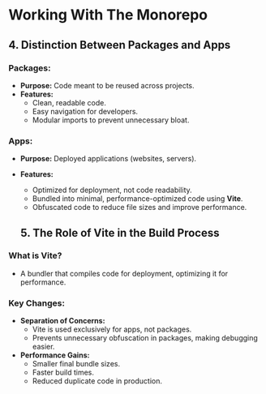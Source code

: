 # Working With The Monorepo  

## **4. Distinction Between Packages and Apps**

### **Packages:**
- **Purpose:** Code meant to be reused across projects.
- **Features:**
  - Clean, readable code.
  - Easy navigation for developers.
  - Modular imports to prevent unnecessary bloat.

### **Apps:**
- **Purpose:** Deployed applications (websites, servers).
- **Features:**
  - Optimized for deployment, not code readability.
  - Bundled into minimal, performance-optimized code using **Vite**.
  - Obfuscated code to reduce file sizes and improve performance.

  ## **5. The Role of Vite in the Build Process**

### **What is Vite?**
- A bundler that compiles code for deployment, optimizing it for performance.

### **Key Changes:**
- **Separation of Concerns:**
  - Vite is used exclusively for apps, not packages.
  - Prevents unnecessary obfuscation in packages, making debugging easier.
- **Performance Gains:**
  - Smaller final bundle sizes.
  - Faster build times.
  - Reduced duplicate code in production.
